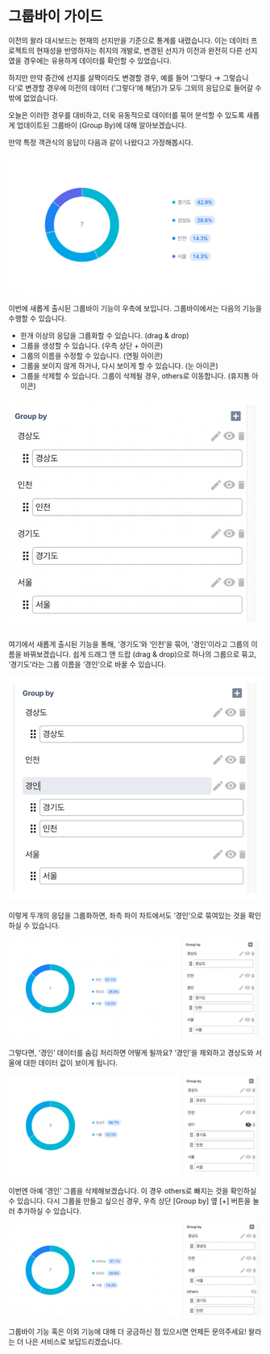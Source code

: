 # 그룹바이 가이드

이전의 왈라 대시보드는 현재의 선지만을 기준으로 통계를 내렸습니다. 이는 데이터 프로젝트의 현재성을 반영하자는 취지의 개발로, 변경된 선지가 이전과 완전히 다른 선지였을 경우에는 유용하게 데이터를 확인할 수 있었습니다. 

하지만 만약 중간에 선지를 살짝이라도 변경할 경우, 예를 들어 ‘그렇다 → 그렇습니다’로 변경할 경우에 이전의 데이터 (’그렇다’에 해당)가 모두 그외의 응답으로 들어갈 수밖에 없었습니다. 

오늘은 이러한 경우를 대비하고, 더욱 유동적으로 데이터를 묶어 분석할 수 있도록 새롭게 업데이트된 그룹바이 (Group By)에 대해 알아보겠습니다.

만약 특정 객관식의 응답이 다음과 같이 나왔다고 가정해봅시다.

![Untitled](src/58f3cd67b5e64a9bb38eade83f067462/Untitled.png)

이번에 새롭게 출시된 그룹바이 기능이 우측에 보입니다. 그룹바이에서는 다음의 기능을 수행할 수 있습니다.

- 한개 이상의 응답을 그룹화할 수 있습니다. (drag & drop)
- 그룹을 생성할 수 있습니다. (우측 상단 + 아이콘)
- 그룹의 이름을 수정할 수 있습니다. (연필 아이콘)
- 그룹을 보이지 않게 하거나, 다시 보이게 할 수 있습니다. (눈 아이콘)
- 그룹을 삭제할 수 있습니다. 그룹이 삭제될 경우, others로 이동합니다. (휴지통 아이콘)

![Untitled](src/58f3cd67b5e64a9bb38eade83f067462/Untitled_1.png)

여기에서 새롭게 출시된 기능을 통해, ‘경기도’와 ‘인천’을 묶어, ‘경인’이라고 그룹의 이름을 바꿔보겠습니다. 쉽게 드래그 앤 드랍 (drag & drop)으로 하나의 그룹으로 묶고, ‘경기도’라는 그룹 이름을 ‘경인’으로 바꿀 수 있습니다.

![Untitled](src/58f3cd67b5e64a9bb38eade83f067462/Untitled_2.png)

이렇게 두개의 응답을 그룹화하면, 좌측 파이 차트에서도 ‘경인’으로 묶여있는 것을 확인하실 수 있습니다.

![Untitled](src/58f3cd67b5e64a9bb38eade83f067462/Untitled_3.png)

그렇다면, ‘경인’ 데이터를 숨김 처리하면 어떻게 될까요? ‘경인’을 제외하고 경상도와 서울에 대한 데이터 값이 보이게 됩니다.

![Untitled](src/58f3cd67b5e64a9bb38eade83f067462/Untitled_4.png)

이번엔 아예 ‘경인’ 그룹을 삭제해보겠습니다. 이 경우 others로 빠지는 것을 확인하실 수 있습니다. 다시 그룹을 만들고 싶으신 경우, 우측 상단 [Group by] 옆 [+] 버튼을 눌러 추가하실 수 있습니다.

![Untitled](src/58f3cd67b5e64a9bb38eade83f067462/Untitled_5.png)

그룹바이 기능 혹은 이외 기능에 대해 더 궁금하신 점 있으시면 언제든 문의주세요! 왈라는 더 나은 서비스로 보답드리겠습니다.